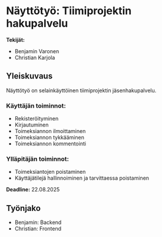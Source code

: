 # Näyttötyö: Tiimiprojektin hakupalvelu

**Tekijät:**  
- Benjamin Varonen  
- Christian Karjola  

## Yleiskuvaus  
Näyttötyö on selainkäyttöinen tiimiprojektin jäsenhakupalvelu.  

### Käyttäjän toiminnot:  
- Rekisteröityminen  
- Kirjautuminen  
- Toimeksiannon ilmoittaminen  
- Toimeksiannon tykkääminen
- Toimeksiannon kommentointi 

### Ylläpitäjän toiminnot:  
- Toimeksiantojen poistaminen
- Käyttäjätilejä hallinnoiminen ja tarvittaessa poistaminen  

**Deadline:** 22.08.2025  

## Työnjako  
- Benjamin: Backend
- Christian: Frontend
